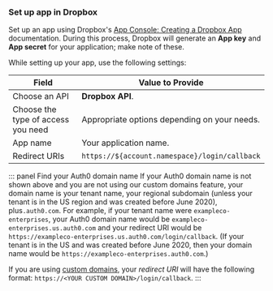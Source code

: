 ### Set up app in Dropbox

Set up an app using Dropbox's [App Console: Creating a Dropbox App](https://www.dropbox.com/developers/reference/getting-started#app%20console) documentation. During this process, Dropbox will generate an **App key** and **App secret** for your application; make note of these.

While setting up your app, use the following settings:

| Field | Value to Provide |
| - | - |
| Choose an API | **Dropbox API**. |
| Choose the type of access you need | Appropriate options depending on your needs. |
| App name | Your application name. |
| Redirect URIs | `https://${account.namespace}/login/callback` |

::: panel Find your Auth0 domain name
If your Auth0 domain name is not shown above and you are not using our custom domains feature, your domain name is your tenant name, your regional subdomain (unless your tenant is in the US region and was created before June 2020), plus`.auth0.com`. For example, if your tenant name were `exampleco-enterprises`, your Auth0 domain name would be `exampleco-enterprises.us.auth0.com` and your redirect URI would be `https://exampleco-enterprises.us.auth0.com/login/callback`. (If your tenant is in the US and was created before June 2020, then your domain name would be `https://exampleco-enterprises.auth0.com`.)

If you are using [custom domains](https://auth0.com/docs/custom-domains), your <dfn data-key="callback">redirect URI</dfn> will have the following format: `https://<YOUR CUSTOM DOMAIN>/login/callback`.
:::